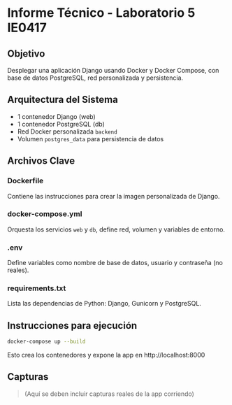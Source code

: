 # Informe Técnico - Laboratorio 5 IE0417

## Objetivo
Desplegar una aplicación Django usando Docker y Docker Compose, con base de datos PostgreSQL, red personalizada y persistencia.

## Arquitectura del Sistema
- 1 contenedor Django (web)
- 1 contenedor PostgreSQL (db)
- Red Docker personalizada `backend`
- Volumen `postgres_data` para persistencia de datos

## Archivos Clave

### Dockerfile
Contiene las instrucciones para crear la imagen personalizada de Django.

### docker-compose.yml
Orquesta los servicios `web` y `db`, define red, volumen y variables de entorno.

### .env
Define variables como nombre de base de datos, usuario y contraseña (no reales).

### requirements.txt
Lista las dependencias de Python: Django, Gunicorn y PostgreSQL.

## Instrucciones para ejecución

```bash
docker-compose up --build
```

Esto crea los contenedores y expone la app en http://localhost:8000

## Capturas
> (Aquí se deben incluir capturas reales de la app corriendo)
